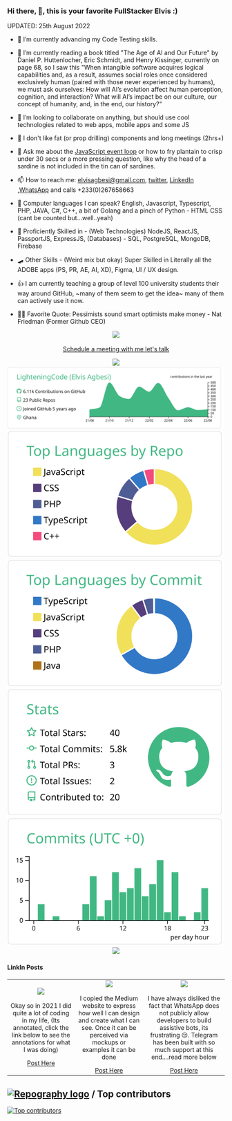 ### Hi there, 👋, this is your favorite FullStacker Elvis :)


UPDATED: 25th August 2022

- 🔭 I’m currently advancing my Code Testing skills.

- 🌱 I’m currently reading a book titled "The Age of AI and Our Future" by  Daniel P. Huttenlocher, Eric Schmidt, and Henry Kissinger, currently on page 68, so I saw this "When intangible software acquires logical capabilities and, as a result, assumes social roles once considered exclusively human (paired with those never experienced by humans), we must ask ourselves: How will AI’s evolution affect human perception, cognition, and interaction? What will AI’s impact be on our culture, our concept of humanity, and, in the end, our history?" 

- 👯 I’m looking to collaborate on anything, but should use cool technologies related to web apps, mobile apps and some JS 

- 🤔 I don't like fat (or prop drilling) components and long meetings (2hrs+) 

- 💬 Ask me about the <a href="https://youtu.be/8aGhZQkoFbQ">JavaScript event loop</a>  or how to fry plantain to crisp under 30 secs or a more pressing question, like why the head of a sardine is not included in the tin can of sardines.

- 📫 How to reach me: elvisagbesi@gmail.com, [twitter](https://twitter.com/ben__elvis), [LinkedIn](https://www.linkedin.com/in/elvis-agbesi-81b615171/) ,[WhatsApp](https://wa.me/+233267658663) and calls +233(0)267658663 

- 🦾 Computer languages I can speak? English, Javascript, Typescript, PHP, JAVA, C#, C++, a bit of Golang and a pinch of Python - HTML CSS (cant be counted but...well..yeah)

- 🌌 Proficiently Skilled in - (Web Technologies) NodeJS, ReactJS, PassportJS, ExpressJS, (Databases) - SQL, PostgreSQL, MongoDB, Firebase

- 🛹 Other Skills - (Weird mix but okay) Super Skilled in Literally all the ADOBE apps (PS, PR, AE, AI, XD), Figma, UI / UX design.

- 👍 I am currently teaching a group of level 100 university students their way around GitHub, ~many of them seem to get the idea~ many of them can actively use it now.

- 🐱‍👤 Favorite Quote: Pessimists sound smart optimists make money - Nat Friedman (Former Github CEO)

<div align="center">
  
  <picture>
  <source media="(prefers-color-scheme: dark)" srcset="http://github-readme-streak-stats.herokuapp.com?user=LighteningCode&theme=midnight-purple&hide_border=true">
 <img src="http://github-readme-streak-stats.herokuapp.com?user=LighteningCode&theme=vue&hide_border=true" />
</picture>

<div>
  <a href="https://calendly.com/elvisagbesi/meeting-with-elvis">
    <p>Schedule a meeting with me let's talk</p>
  <img width="150px" src="https://careers.calendly.com/media/b33hplzq/untitled-1600-x-300-px-new.png?anchor=center&mode=crop&width=1200&height=630&mode=crop&quality=75" />
</a>
  </div>
  
   <picture>
  <source media="(prefers-color-scheme: dark)" srcset="https://raw.githubusercontent.com/LighteningCode/summary-cards/master/profile-summary-card-output/tokyonight/0-profile-details.svg">
 <img src="https://raw.githubusercontent.com/LighteningCode/summary-cards/master/profile-summary-card-output/vue/0-profile-details.svg" />
</picture>

 <picture>
  <source media="(prefers-color-scheme: dark)" srcset="https://raw.githubusercontent.com/LighteningCode/summary-cards/master/profile-summary-card-output/tokyonight/1-repos-per-language.svg">
 <img src="https://raw.githubusercontent.com/LighteningCode/summary-cards/master/profile-summary-card-output/vue/1-repos-per-language.svg" />
</picture>

 <picture>
  <source media="(prefers-color-scheme: dark)" srcset="https://raw.githubusercontent.com/LighteningCode/summary-cards/master/profile-summary-card-output/tokyonight/2-most-commit-language.svg">
 <img src="https://raw.githubusercontent.com/LighteningCode/summary-cards/master/profile-summary-card-output/vue/2-most-commit-language.svg" />
</picture>
  

   <picture>
  <source media="(prefers-color-scheme: dark)" srcset="https://raw.githubusercontent.com/LighteningCode/summary-cards/master/profile-summary-card-output/tokyonight/3-stats.svg">
 <img src="https://raw.githubusercontent.com/LighteningCode/summary-cards/master/profile-summary-card-output/vue/3-stats.svg" />
</picture>

   <picture>
  <source media="(prefers-color-scheme: dark)" srcset="https://raw.githubusercontent.com/LighteningCode/summary-cards/master/profile-summary-card-output/tokyonight/4-productive-time.svg">
 <img src="https://raw.githubusercontent.com/LighteningCode/summary-cards/master/profile-summary-card-output/vue/4-productive-time.svg" />
</picture>

<a href="https://spotify-github-profile.vercel.app/api/view?uid=31ugqngbwfo7jn73yqjx4unxbaem&redirect=true">
   <picture>
  <source media="(prefers-color-scheme: dark)" srcset="https://spotify-github-profile.vercel.app/api/view?uid=31ugqngbwfo7jn73yqjx4unxbaem&cover_image=true&theme=default&bar_color=53b14f&bar_color_cover=true">
 <img src="https://spotify-github-profile.vercel.app/api/view?uid=31ugqngbwfo7jn73yqjx4unxbaem&cover_image=true&theme=default&bar_color=53b14f&bar_color_cover=true" />
</picture>
</a>

  
</div>


#### LinkIn Posts
<table>
  <tr>
    <td align="center" colspan="1">
      <center>
    <img height="150px"  src="https://media-exp1.licdn.com/dms/image/sync/C4E27AQGT5-TdEnu5lg/articleshare-shrink_800/0/1650735192507?e=2147483647&v=beta&t=adZLH7cxcNvDRQ-YT5KiTRjRs5nI0z5n-kkk7dA-_fM" />
      <p>Okay so in 2021 I did quite a lot of coding in my life, (Its annotated, click the link below to see the annotations for what I was doing)</p>
      <a href="https://www.linkedin.com/posts/elvis-agbesi-81b615171_lighteningcodes-2021-github-skyline-activity-6922515329336131584-X-TA?utm_source=linkedin_share&utm_medium=member_desktop_web">Post Here</a>
        </center>
    </td>
     <td align="center" colspan="1">
       <center>
    <img height="150px" src="https://media-exp1.licdn.com/dms/image/C4D22AQFrqnlHsYQBQw/feedshare-shrink_800/0/1649336733588?e=2147483647&v=beta&t=8AKS83hnSezh8yukVZLbGaHfAyVUaqno3ABtEglQLZQ" />
      <p>I copied the Medium website to express how well I can design and create what I can see. Once it can be perceived via mockups or examples it can be done</p>
      <a href="https://www.linkedin.com/posts/elvis-agbesi-81b615171_github-opensource-design-activity-6917819662894260225-6FV1?utm_source=linkedin_share&utm_medium=member_desktop_web">Post Here</a>
         </center>
    </td>
     <td align="center"  colspan="1">
    <img height="150px" src="https://media-exp1.licdn.com/dms/image/C4D22AQGtBg8LB4DBMA/feedshare-shrink_800/0/1648143838293?e=2147483647&v=beta&t=aibWhxYpQ0rK6dwPKyasPK9F5uR1U5nmE5Hi1tKlS28" />
      <p>I have always disliked the fact that WhatsApp does not publicly allow developers to build assistive bots, its frustrating 😔. Telegram has been built with so much support at this end....read more below</p>
      <a href="https://www.linkedin.com/posts/elvis-agbesi-81b615171_community-python-learning-activity-6912816302571020288--cbr?utm_source=linkedin_share&utm_medium=member_desktop_web">Post Here</a>
    </td>
    
  </tr>
  </table>
  
  
  
## [![Repography logo](https://images.repography.com/logo.svg)](https://repography.com) / Top contributors
[![Top contributors](https://images.repography.com/28568708/LighteningCode/LighteningCode/top-contributors/5f58e269a7e9faa9724bfb4e342d6a1a_table.svg)](https://github.com/LighteningCode/LighteningCode/graphs/contributors)




